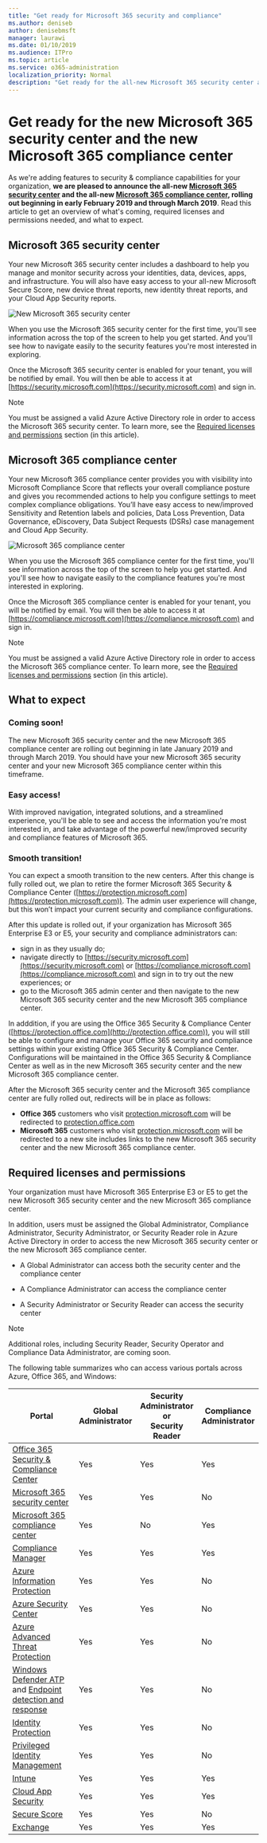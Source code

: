 ```yaml
---
title: "Get ready for Microsoft 365 security and compliance"
ms.author: deniseb
author: denisebmsft
manager: laurawi
ms.date: 01/10/2019
ms.audience: ITPro
ms.topic: article
ms.service: o365-administration
localization_priority: Normal
description: "Get ready for the all-new Microsoft 365 security center and compliance center"
---
```


# Get ready for the new Microsoft 365 security center and the new Microsoft 365 compliance center

As we're adding features to security & compliance capabilities for your organization, **we are pleased to announce the all-new [Microsoft 365 security center](#microsoft-365-security-center) and the all-new [Microsoft 365 compliance center](#microsoft-365-compliance-center), rolling out beginning in early February 2019 and through March 2019**. Read this article to get an overview of what's coming, required licenses and permissions needed, and what to expect.

## Microsoft 365 security center

Your new Microsoft 365 security center includes a dashboard to help you manage and monitor security across your identities, data, devices, apps, and infrastructure. You will also have easy access to your all-new Microsoft Secure Score, new device threat reports, new identity threat reports, and your Cloud App Security reports. 

![New Microsoft 365 security center](media/m365-security-center.png)

When you use the Microsoft 365 security center for the first time, you'll see information across the top of the screen to help you get started. And you'll see how to navigate easily to the security features you're most interested in exploring.

Once the Microsoft 365 security center is enabled for your tenant, you will be notified by email. You will then be able to access it at [https://security.microsoft.com](https://security.microsoft.com) and sign in. 

> [!NOTE]
> You must be assigned a valid Azure Active Directory role in order to access the Microsoft 365 security center. To learn more, see the [Required licenses and permissions](#required-licenses-and-permissions) section (in this article).

## Microsoft 365 compliance center

Your new Microsoft 365 compliance center provides you with visibility into Microsoft Compliance Score that reflects your overall compliance posture and gives you recommended actions to help you configure settings to meet complex compliance obligations. You’ll have easy access to new/improved Sensitivity and Retention labels and policies, Data Loss Prevention, Data Governance, eDiscovery, Data Subject Requests (DSRs) case management and Cloud App Security.

![Microsoft 365 compliance center](media/m365-compliance-center.png)

When you use the Microsoft 365 compliance center for the first time, you'll see information across the top of the screen to help you get started. And you'll see how to navigate easily to the compliance features you're most interested in exploring.

Once the Microsoft 365 compliance center is enabled for your tenant, you will be notified by email. You will then be able to access it at [https://compliance.microsoft.com](https://compliance.microsoft.com) and sign in.  

> [!NOTE]
> You must be assigned a valid Azure Active Directory role in order to access the Microsoft 365 compliance center. To learn more, see the [Required licenses and permissions](#required-licenses-and-permissions) section (in this article).

## What to expect

### Coming soon!

The new Microsoft 365 security center and the new Microsoft 365 compliance center are rolling out beginning in late January 2019 and through March 2019. You should have your new Microsoft 365 security center and your new Microsoft 365 compliance center within this timeframe.

### Easy access!

With improved navigation, integrated solutions, and a streamlined experience, you'll be able to see and access the information you're most interested in, and take advantage of the powerful new/improved security and compliance features of Microsoft 365.

### Smooth transition!

You can expect a smooth transition to the new centers. After this change is fully rolled out, we plan to retire the former Microsoft 365 Security & Compliance Center ([https://protection.microsoft.com](https://protection.microsoft.com)). The admin user experience will change, but this won’t impact your current security and compliance configurations.

After this update is rolled out, if your organization has Microsoft 365 Enterprise E3 or E5, your security and compliance administrators can:
- sign in as they usually do; 
- navigate directly to [https://security.microsoft.com](https://security.microsoft.com) or [https://compliance.microsoft.com](https://compliance.microsoft.com) and sign in to try out the new experiences; or  
- go to the Microsoft 365 admin center and then navigate to the new Microsoft 365 security center and the new Microsoft 365 compliance center.    

In adddition, if you are using the Office 365 Security & Compliance Center ([https://protection.office.com](http://protection.office.com)), you will still be able to configure and manage your Office 365 security and compliance settings within your existing Office 365 Security & Compliance Center. Configurations will be maintained in the Office 365 Security & Compliance Center as well as in the new Microsoft 365 security center and the new Microsoft 365 compliance center.  
 
After the Microsoft 365 security center and the Microsoft 365 compliance center are fully rolled out, redirects will be in place as follows:
- **Office 365** customers who visit [protection.microsoft.com](https://protection.microsoft.com) will be redirected to [protection.office.com](https://protection.office.com)
- **Microsoft 365** customers who visit [protection.microsoft.com](https://protection.microsoft.com) will be redirected to a new site includes links to the new Microsoft 365 security center and the new Microsoft 365 compliance center.

## Required licenses and permissions

Your organization must have Microsoft 365 Enterprise E3 or E5 to get the new Microsoft 365 security center and the new Microsoft 365 compliance center.

In addition, users must be assigned the Global Administrator, Compliance Administrator, Security Administrator, or Security Reader role in Azure Active Directory in order to access the new Microsoft 365 security center or the new Microsoft 365 compliance center.

- A Global Administrator can access both the security center and the compliance center

- A Compliance Administrator can access the compliance center

- A Security Administrator or Security Reader can access the security center

> [!NOTE]
> Additional roles, including Security Reader, Security Operator and Compliance Data Administrator, are coming soon.

The following table summarizes who can access various portals across Azure, Office 365, and Windows:

|Portal  |Global<br/>Administrator  |Security <br/>Administrator<br>or<br>Security<br>Reader |Compliance<br/>Administrator  |
|---------|---------|---------|---------|
|[Office 365 Security & Compliance Center](https://protection.office.com) |Yes |Yes  |Yes |
|[Microsoft 365 security center](https://security.microsoft.com) |Yes  | Yes  | No        |
|[Microsoft 365 compliance center](https://compliance.microsoft.com) | Yes | No | Yes |
|[Compliance Manager](https://aka.ms/compliancemanager) |Yes | Yes |Yes  |
|[Azure Information Protection](https://docs.microsoft.com/azure/information-protection) |Yes |Yes |No |
|[Azure Security Center](https://docs.microsoft.com/azure/security-center/)  |Yes |Yes |No |
|[Azure Advanced Threat Protection](https://docs.microsoft.com/azure-advanced-threat-protection/what-is-atp)  |Yes |Yes |No |
|[Windows Defender ATP](https://docs.microsoft.com/windows/security/threat-protection/windows-defender-atp/windows-defender-advanced-threat-protection?ocid=tia-260153000#windows-defender-atp) and  [Endpoint detection and response](https://docs.microsoft.com/windows/security/threat-protection/windows-defender-atp/overview-endpoint-detection-response)     |Yes |Yes |No |
|[Identity Protection](https://docs.microsoft.com/azure/active-directory/identity-protection)     |Yes |Yes |No |
|[Privileged Identity Management](https://docs.microsoft.com/azure/active-directory/privileged-identity-management)     |Yes |Yes |No |
|[Intune](https://docs.microsoft.com/intune)     |Yes |Yes |Yes |
|[Cloud App Security](https://docs.microsoft.com/cloud-app-security/)     |Yes |Yes |Yes |
|[Secure Score](https://docs.microsoft.com/office365/securitycompliance/office-365-secure-score)     |Yes |Yes |No |
|[Exchange](https://docs.microsoft.com/exchange/)     |Yes |Yes |Yes |





